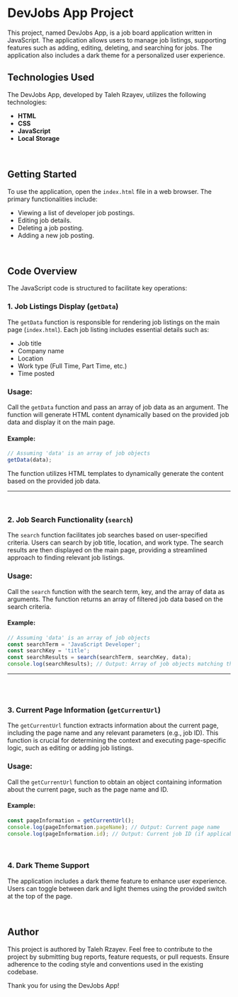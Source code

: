 # DevJobs App Project 

This project, named DevJobs App, is a job board application written in JavaScript. The application allows users to manage job listings, supporting features such as adding, editing, deleting, and searching for jobs. The application also includes a dark theme for a personalized user experience.
<br>

## Technologies Used

The DevJobs App, developed by Taleh Rzayev, utilizes the following technologies:

- **HTML**
- **CSS**
- **JavaScript**
- **Local Storage**

<br>

## Getting Started

To use the application, open the `index.html` file in a web browser. The primary functionalities include:

- Viewing a list of developer job postings.
- Editing job details.
- Deleting a job posting.
- Adding a new job posting.
<br>


## Code Overview

The JavaScript code is structured to facilitate key operations:

### 1. Job Listings Display (`getData`)

The `getData` function is responsible for rendering job listings on the main page (`index.html`). Each job listing includes essential details such as:

- Job title
- Company name
- Location
- Work type (Full Time, Part Time, etc.)
- Time posted


### Usage:

Call the `getData` function and pass an array of job data as an argument. The function will generate HTML content dynamically based on the provided job data and display it on the main page.

#### Example:

```javascript
// Assuming 'data' is an array of job objects
getData(data);
```

The function utilizes HTML templates to dynamically generate the content based on the provided job data.

---
<br>


### 2. Job Search Functionality (`search`)

The `search` function facilitates job searches based on user-specified criteria. Users can search by job title, location, and work type. The search results are then displayed on the main page, providing a streamlined approach to finding relevant job listings.


### Usage:

Call the `search` function with the search term, key, and the array of data as arguments. The function returns an array of filtered job data based on the search criteria.

#### Example:

```javascript
// Assuming 'data' is an array of job objects
const searchTerm = 'JavaScript Developer';
const searchKey = 'title';
const searchResults = search(searchTerm, searchKey, data);
console.log(searchResults); // Output: Array of job objects matching the search criteria
```


---
<br>

<br>


### 3. Current Page Information (`getCurrentUrl`)

The `getCurrentUrl` function extracts information about the current page, including the page name and any relevant parameters (e.g., job ID). This function is crucial for determining the context and executing page-specific logic, such as editing or adding job listings.

### Usage:

Call the `getCurrentUrl` function to obtain an object containing information about the current page, such as the page name and ID.

#### Example:

```javascript
const pageInformation = getCurrentUrl();
console.log(pageInformation.pageName); // Output: Current page name
console.log(pageInformation.id); // Output: Current job ID (if applicable)
```
<br>




### 4. Dark Theme Support

The application includes a dark theme feature to enhance user experience. Users can toggle between dark and light themes using the provided switch at the top of the page.

<br>

## Author

This project is authored by Taleh Rzayev. Feel free to contribute to the project by submitting bug reports, feature requests, or pull requests. Ensure adherence to the coding style and conventions used in the existing codebase.

Thank you for using the DevJobs App!

